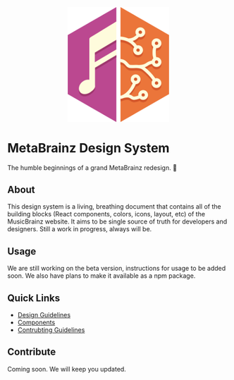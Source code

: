 <p align="center">
  <a href="http://www.musicbrainz.org">
    <img width="230" src="MusicBrainz.svg">
  </a>
</p>

# MetaBrainz Design System

The humble beginnings of a grand MetaBrainz redesign. 🎨

## About

This design system is a living, breathing document that contains all of the building blocks (React components, colors, icons, layout, etc) of the MusicBrainz website. It aims to be single source of truth for developers and designers. Still a work in progress, always will be. 

## Usage

We are still working on the beta version, instructions for usage to be added soon. We also have plans to make it available as a npm package.

## Quick Links
- [Design Guidelines](#)
- [Components](#)
- [Contrubting Guidelines](#)

## Contribute
Coming soon. We will keep you updated.

